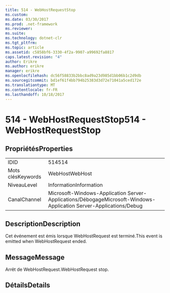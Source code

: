 ```yaml
---
title: 514 - WebHostRequestStop
ms.custom: 
ms.date: 03/30/2017
ms.prod: .net-framework
ms.reviewer: 
ms.suite: 
ms.technology: dotnet-clr
ms.tgt_pltfrm: 
ms.topic: article
ms.assetid: c5858bf6-3330-4f2a-9907-a99692fa8817
caps.latest.revision: "4"
author: Erikre
ms.author: erikre
manager: erikre
ms.openlocfilehash: dc56f58833b2bbc8ad9a23d985d1bb06b1c2d9db
ms.sourcegitcommit: bd1ef61f4bb794b25383d3d72e71041a5ced172e
ms.translationtype: MT
ms.contentlocale: fr-FR
ms.lasthandoff: 10/18/2017
---
```

# <a name="514---webhostrequeststop"></a><span data-ttu-id="d950c-102">514 - WebHostRequestStop</span><span class="sxs-lookup"><span data-stu-id="d950c-102">514 - WebHostRequestStop</span></span>
## <a name="properties"></a><span data-ttu-id="d950c-103">Propriétés</span><span class="sxs-lookup"><span data-stu-id="d950c-103">Properties</span></span>  
  
|||  
|-|-|  
|<span data-ttu-id="d950c-104">ID</span><span class="sxs-lookup"><span data-stu-id="d950c-104">ID</span></span>|<span data-ttu-id="d950c-105">514</span><span class="sxs-lookup"><span data-stu-id="d950c-105">514</span></span>|  
|<span data-ttu-id="d950c-106">Mots clés</span><span class="sxs-lookup"><span data-stu-id="d950c-106">Keywords</span></span>|<span data-ttu-id="d950c-107">WebHost</span><span class="sxs-lookup"><span data-stu-id="d950c-107">WebHost</span></span>|  
|<span data-ttu-id="d950c-108">Niveau</span><span class="sxs-lookup"><span data-stu-id="d950c-108">Level</span></span>|<span data-ttu-id="d950c-109">Information</span><span class="sxs-lookup"><span data-stu-id="d950c-109">Information</span></span>|  
|<span data-ttu-id="d950c-110">Canal</span><span class="sxs-lookup"><span data-stu-id="d950c-110">Channel</span></span>|<span data-ttu-id="d950c-111">Microsoft-Windows-Application Server-Applications/Débogage</span><span class="sxs-lookup"><span data-stu-id="d950c-111">Microsoft-Windows-Application Server-Applications/Debug</span></span>|  
  
## <a name="description"></a><span data-ttu-id="d950c-112">Description</span><span class="sxs-lookup"><span data-stu-id="d950c-112">Description</span></span>  
 <span data-ttu-id="d950c-113">Cet événement est émis lorsque WebHostRequest est terminé.</span><span class="sxs-lookup"><span data-stu-id="d950c-113">This event is emitted when WebHostRequest ended.</span></span>  
  
## <a name="message"></a><span data-ttu-id="d950c-114">Message</span><span class="sxs-lookup"><span data-stu-id="d950c-114">Message</span></span>  
 <span data-ttu-id="d950c-115">Arrêt de WebHostRequest.</span><span class="sxs-lookup"><span data-stu-id="d950c-115">WebHostRequest stop.</span></span>  
  
## <a name="details"></a><span data-ttu-id="d950c-116">Détails</span><span class="sxs-lookup"><span data-stu-id="d950c-116">Details</span></span>
